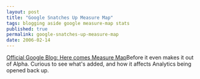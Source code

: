 ```yaml
---
layout: post
title: "Google Snatches Up Measure Map"
tags: blogging aside google measure-map stats
published: true
permalink: google-snatches-up-measure-map
date: 2006-02-14
---
```


<a href="http://googleblog.blogspot.com/2006/02/here-comes-measure-map.html">Official Google Blog: Here comes Measure Map</a>Before it even makes it out of Alpha.  Curious to see what's added, and how it affects Analytics being opened back up.
